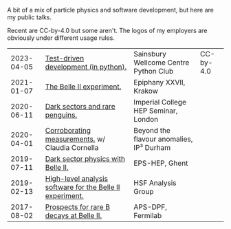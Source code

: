 A bit of a mix of particle physics and software development, but here are my public talks.

Recent are CC-by-4.0 but some aren't.
The logos of my employers are obviously under different usage rules.

|          |                                                                          |                                       |           |
|----------|--------------------------------------------------------------------------|---------------------------------------|-----------|
|2023-04-05| [Test-driven development (in python).](https://scnlf.me/swc-pyclub-tdd)  | Sainsbury Wellcome Centre Python Club | CC-by-4.0 |
|2021-01-07| [The Belle II experiment.][epiphany-krakow]                              | Epiphany XXVII, Krakow                |           |
|2020-06-11| [Dark sectors and rare penguins.](https://www.imperial.ac.uk/events/118463/recent-results-from-belle/) | Imperial College HEP Seminar, London | |
|2020-04-01| [Corroborating measurements.][durham-ippp] w/ Claudia Cornella | Beyond the flavour anomalies, IP³ Durham |         | 
|2019-07-11| [Dark sector physics with Belle II.](https://bib-pubdb1.desy.de/record/423992/files/SCunliffe190711-EPS.pdf)    | EPS-HEP, Ghent                        |          |
|2019-02-13| [High-level analysis software for the Belle II experiment.][hsf-awg]    | HSF Analysis Group |          |
|2017-08-02| [Prospects for rare B decays at Belle II.][aps-dpf]                     | APS-DPF, Fermilab                  |           |

<!-- Long URLs here for a more readable table -->
[epiphany-krakow]: https://indico.cern.ch/event/934666/contributions/4154039/attachments/2167615/3658887/SCunliffe210107-Epiphany.pdf
[durham-ippp]: https://conference.ippp.dur.ac.uk/event/876/contributions/4807/attachments/3915/4482/cornella_cunliffe.pdf
[hsf-awg]: https://indico.cern.ch/event/789007/contributions/3317129/attachments/1795086/2926621/SCunliffe190213.pdf
[aps-dpf]: https://indico.fnal.gov/event/11999/contributions/11193/attachments/7347/9447/SCunliffe170802-dpf.pdf

 

